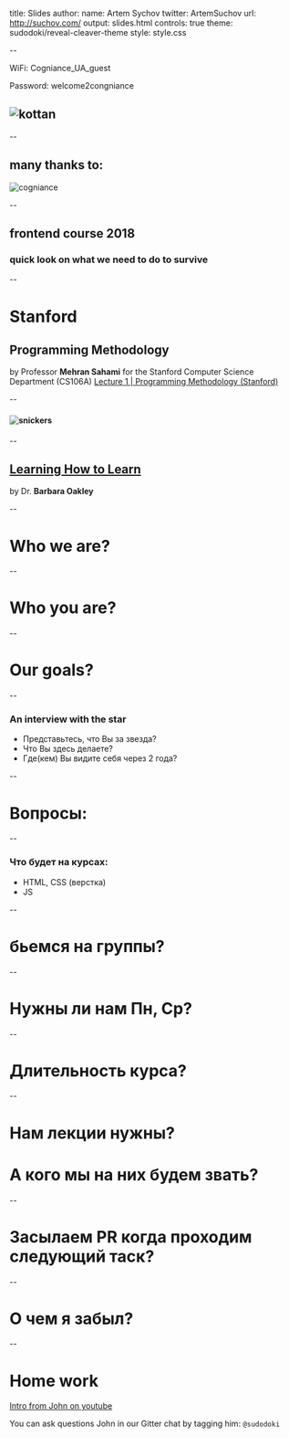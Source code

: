 title: Slides
author:
  name: Artem Sychov
  twitter: ArtemSuchov
  url: http://suchov.com/
output: slides.html
controls: true
theme: sudodoki/reveal-cleaver-theme
style: style.css

--

WiFi: Cogniance_UA_guest

Password: welcome2congniance

## ![kottan](img/kottan.png)

--

## many thanks to:
![cogniance](img/cogniance.png)

--

## frontend course 2018
### quick look on what we need to do to survive

--

# Stanford
## Programming Methodology
by Professor **Mehran Sahami** for the Stanford Computer Science Department (CS106A)
[Lecture 1 | Programming Methodology (Stanford)](https://www.youtube.com/watch?v=KkMDCCdjyW8)

--

#### ![snickers](img/snickers.png)

--

## [Learning How to Learn](https://www.coursera.org/learn/learning-how-to-learn)

by Dr. **Barbara Oakley**

--

# Who we are?

--

# Who you are?

--

# Our goals?

--

### An interview with the star

* Представьтесь, что Вы за звезда?
* Что Вы здесь делаете?
* Где(кем) Вы видите себя через 2 года?

--

# Вопросы:

--

### Что будет на курсах:

* HTML, CSS (верстка)
* JS

--

# бьемся на группы?

--

# Нужны ли нам Пн, Ср?

--

# Длительность курса?

--

# Нам лекции нужны?
# А кого мы на них будем звать?

--

# Засылаем PR когда проходим следующий таск?

--

# О чем я забыл?

--

# Home work
[Intro from John on youtube](https://www.youtube.com/watch?v=3wZsafZ0UPk)

You can ask questions John in our Gitter chat by tagging him: `@sudodoki`
